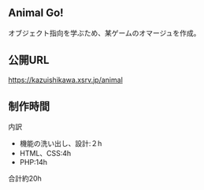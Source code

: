 ## Animal Go!

オブジェクト指向を学ぶため、某ゲームのオマージュを作成。


## 公開URL

https://kazuishikawa.xsrv.jp/animal  


## 制作時間

内訳
- 機能の洗い出し、設計:２h
- HTML、CSS:4h
- PHP:14h  

合計約20h

